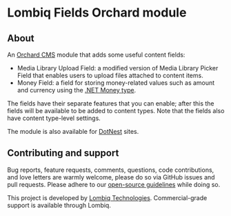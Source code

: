 # Lombiq Fields Orchard module



## About

An [Orchard CMS](http://orchardproject.net/) module that adds some useful content fields:

- Media Library Upload Field: a modified version of Media Library Picker Field that enables users to upload files attached to content items.
- Money Field: a field for storing money-related values such as amount and currency using the [.NET Money type](https://bitbucket.org/rplaire/money-type-for-the-clr).

The fields have their separate features that you can enable; after this the fields will be available to be added to content types. Note that the fields also have content type-level settings.

The module is also available for [DotNest](http://dotnest.com/) sites.


## Contributing and support

Bug reports, feature requests, comments, questions, code contributions, and love letters are warmly welcome, please do so via GitHub issues and pull requests. Please adhere to our [open-source guidelines](https://lombiq.com/open-source-guidelines) while doing so.

This project is developed by [Lombiq Technologies](https://lombiq.com/). Commercial-grade support is available through Lombiq.